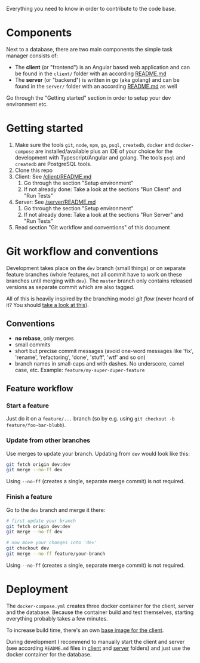 Everything you need to know in order to contribute to the code base.

# Components

Next to a database, there are two main components the simple task manager consists of:

* The **client** (or "frontend") is an Angular based web application and can be found in the `client/` folder with an according [README.md](../../client/README.md)
* The **server** (or "backend") is written in go (aka golang) and can be found in the `server/` folder with an according [README.md](../../server/README.md) as well

Go through the "Getting started" section in order to setup your dev environment etc.

# Getting started

1. Make sure the tools `git`, `node`, `npm`, `go`, `psql`, `createdb`, `docker` and `docker-compose` are installed/available plus an IDE of your choice for the development with Typescript/Angular and golang.
The tools `psql` and `createdb` are PostgreSQL tools.
2. Clone this repo
3. Client: See [/client/README.md](../../client/README.md)
    1. Go through the section "Setup environment"
    2. If not already done: Take a look at the sections "Run Client" and "Run Tests"
4. Server: See [/server/README.md](../../server/README.md)
    1. Go through the section "Setup environment"
    2. If not already done: Take a look at the sections "Run Server" and "Run Tests"
5. Read section "Git workflow and conventions" of this document

# Git workflow and conventions

Development takes place on the `dev` branch (small things) or on separate feature branches (whole features, not all commit have to work on these branches until merging with `dev`).
The `master` branch only contains released versions as separate commit which are also tagged.

All of this is heavily inspired by the branching model *git flow* (never heard of it? You should [take a look at this](https://nvie.com/posts/a-successful-git-branching-model/)).

## Conventions

* **no rebase**, only merges
* small commits
* short but precise commit messages (avoid one-word messages like 'fix', 'rename', 'refactoring', 'done', 'stuff', 'wtf' and so on)
* branch names in small-caps and with dashes. No underscore, camel case, etc. Example: `feature/my-super-duper-feature`

## Feature workflow

### Start a feature

Just do it on a `feature/...` branch (so by e.g. using `git checkout -b feature/foo-bar-blubb`).

### Update from other branches

Use merges to update your branch. Updating from `dev` would look like this:

```bash
git fetch origin dev:dev
git merge --no-ff dev
```

Using `--no-ff` (creates a single, separate merge commit) is not required.

### Finish a feature

Go to the `dev` branch and merge it there:

```bash
# first update your branch
git fetch origin dev:dev
git merge --no-ff dev

# now move your changes into 'dev'
git checkout dev
git merge --no-ff feature/your-branch
```

Using `--no-ff` (creates a single, separate merge commit) is not required.

# Deployment

The `docker-compose.yml` creates three docker container for the client, server and the database.
Because the container build and test themselves, starting everything probably takes a few minutes.

To increase build time, there's an own [base image for the client](https://hub.docker.com/r/simpletaskmanager/stm-client-base).

During development I recommend to manually start the client and server (see according `README.md` files in [client](../../client/README.md) and [server](../../server/README.md) folders) and just use the docker container for the database.
